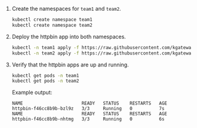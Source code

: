 1. Create the namespaces for `team1` and `team2`. 
   ```sh
   kubectl create namespace team1
   kubectl create namespace team2
   ```

2. Deploy the httpbin app into both namespaces. 
   ```sh
   kubectl -n team1 apply -f https://raw.githubusercontent.com/kgateway-dev/kgateway.dev/main/assets/docs/examples/httpbin.yaml
   kubectl -n team2 apply -f https://raw.githubusercontent.com/kgateway-dev/kgateway.dev/main/assets/docs/examples/httpbin.yaml
   ```

3. Verify that the httpbin apps are up and running. 
   ```sh
   kubectl get pods -n team1
   kubectl get pods -n team2
   ```
   
   Example output: 
   ```
   NAME                      READY   STATUS    RESTARTS   AGE
   httpbin-f46cc8b9b-bzl9z   3/3     Running   0          7s
   NAME                      READY   STATUS    RESTARTS   AGE
   httpbin-f46cc8b9b-nhtmg   3/3     Running   0          6s
   ```